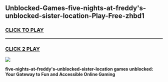 
## Unblocked-Games-five-nights-at-freddy's-unblocked-sister-location-Play-Free-zhbd1
<h3>
<a href="https://premium76.site?title=five-nights-at-freddy's-unblocked-sister-location&ref=12A">CLICK TO PLAY</a></h3>
<hr>

<h3>
<a href="https://premium76.site?title=five-nights-at-freddy's-unblocked-sister-location&ref=12A">CLICK 2 PLAY</a>
  
</h3>

<a href="https://premium76.site?title=five-nights-at-freddy's-unblocked-sister-location&ref=12A"><img src="https://clearcache.store/games.png"></a>


**five-nights-at-freddy's-unblocked-sister-location games unblocked: Your Gateway to Fun and Accessible Online Gaming**
